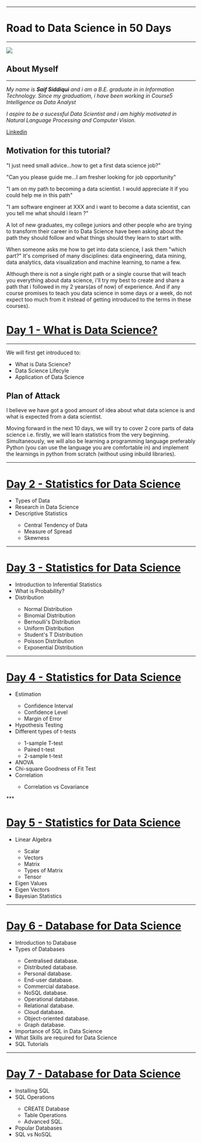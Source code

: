 ***
# Road to Data Science in 50 Days
***
![](https://nearlearn.com/public/images/data-science-python-course-in-bangalore.jpg)

## About Myself
***

*My name is **Saif Siddiqui** and i am a B.E. graduate in in Information Technology. Since my graduatiom, i have been working in Course5 Intelligence as Data Analyst*

*I aspire to be a sucessful Data Scientist and i am highly motivated in Natural Language Processing and Computer Vision.*

<a href='https://www.linkedin.com/in/sidsaif/'> Linkedin </a>

## Motivation for this tutorial?

"I just need small advice...how to get a first data science job?"

"Can you please guide me...I am fresher looking for job opportunity"

"I am on my path to becoming a data scientist. I would appreciate it if you could help me in this path"

"I am software engineer at XXX and i want to become a data scientist, can you tell me what should i learn ?"

A lot of new graduates, my college juniors and other people who are trying to transform their career in to Data Science have been asking about the path they should follow and what things should they learn to start with.

When someone asks me how to get into data science, I ask them "which part?" It's comprised of many disciplines: data engineering, data mining, data analytics, data visualization and machine learning, to name a few.

Although there is not a single right path or a single course that will teach you everything about data science, i'll try my best to create and share a path that i followed in my 2 years(as of now) of experience. And if any course promises to teach you data science in some days or a week, do not expect too much from it instead of getting introduced to the terms in these courses).

# <a href="https://github.com/sidsaif/Road-to-Data-Science-in-50-Days/tree/master/Day%201">Day 1 - What is Data Science? </a>
***

We will first get introduced to:
<ul>
<li> What is Data Science? </li>
<li> Data Science Lifecyle </li>
<li> Application of Data Science </li> </ul>

## Plan of Attack 

I believe we have got a good amount of idea about what data science is and what is expected from a data scientist. 

Moving forward in the next 10 days, we will try to cover 2 core parts of data science i.e. firstly, we will learn statistics from the very beginning. Simultaneously, we will also be learning a programming language preferably Python (you can use the language you are comfortable in) and implement the learnings in python from scratch (without using inbuild libraries).
***

# <a href="https://github.com/sidsaif/Road-to-Data-Science-in-50-Days/tree/master/Day%202">Day 2 - Statistics for Data Science</a>

<ul>
<li> Types of Data </li>
<li> Research in Data Science </li>
<li> Descriptive Statistics </li> 
<ul>
  <li> Central Tendency of Data </li>
  <li> Measure of Spread </li>
  <li> Skewness </li> </ul>
</ul>

***

# <a href="https://github.com/sidsaif/Road-to-Data-Science-in-50-Days/tree/master/Day%203">Day 3 - Statistics for Data Science</a>

<ul>
<li> Introduction to Inferential Statistics </li>
<li> What is Probability? </li>
<li> Distribution </li>
  <ul>
    <li> Normal Distribution </li>
    <li> Binomial Distribution </li>
    <li> Bernoulli's Distribution </li>
    <li> Uniform Distribution </li>
    <li> Student's T Distribution </li>
    <li> Poisson Distribution </li>
    <li> Exponential Distribution </li>
   </ul>
 </ul>
 
***
    
# <a href="https://github.com/sidsaif/Road-to-Data-Science-in-50-Days/tree/master/Day%204">Day 4 - Statistics for Data Science</a>

<ul>
<li> Estimation </li>
  <ul>
    <li> Confidence Interval </li>
    <li> Confidence Level </li>
    <li> Margin of Error </li></ul>
  
<li> Hypothesis Testing </li>
<li> Different types of t-tests </li>
  <ul>
    <li> 1-sample T-test </li>
    <li> Paired t-test </li>
    <li> 2-sample t-test </li></ul>

<li> ANOVA </li>
<li> Chi-square Goodness of Fit Test </li>
<li> Correlation </li>
<ul>
<li> Correlation vs Covariance </li> </ul>
 </ul>
***


# <a href="https://github.com/sidsaif/Road-to-Data-Science-in-50-Days/tree/master/Day%205">Day 5 - Statistics for Data Science</a>

<ul>
<li> Linear Algebra </li>
  <ul>
    <li> Scalar </li>
    <li> Vectors </li>
    <li> Matrix </li>
    <li> Types of Matrix </li>
    <li> Tensor </li>
  </ul>
<li> Eigen Values </li>
<li> Eigen Vectors </li>
<li> Bayesian Statistics </li>
</ul>

***

# <a href="https://github.com/sidsaif/Road-to-Data-Science-in-50-Days/blob/master/Day%206/Road%20To%20Data%20Science%20in%2050%20Days%20-%20Day%206.ipynb"> Day 6 - Database for Data Science</a>

<ul>
<li> Introduction to Database </li>
 <li> Types of Databases </li>
  <ul>
  <li> Centralised database. </li>
  <li> Distributed database. </li>
  <li> Personal database.</li>
  <li> End-user database. </li>
  <li> Commercial database. </li>
  <li> NoSQL database. </li>
  <li> Operational database. </li>
  <li> Relational database. </li>
  <li> Cloud database. </li>
  <li> Object-oriented database. </li>
  <li> Graph database. </li>
  </ul>
<li> Importance of SQL in Data Science </li>
<li> What Skills are required for Data Science </li>
<li> SQL Tutorials </li>
</ul>

***

# <a href="https://github.com/sidsaif/Road-to-Data-Science-in-50-Days/tree/master/Day%207"> Day 7 - Database for Data Science</a>

<ul>
<li> Installing SQL </li>
 <li> SQL Operations </li>
  <ul>
  <li> CREATE Database </li>
  <li> Table Operations </li>
  <li> Advanced SQL.</li>
  </ul>
<li> Popular Databases </li>
<li> SQL vs NoSQL </li>
</ul>
